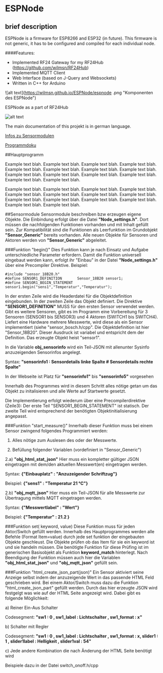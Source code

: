 # ESPNode
## brief description
ESPNode is a firmware for ESP8266 and ESP32 (in future). This firmware is not generic, it has to be configured and compiled for each individual node.

####Features:

- Implemented RF24 Gateway for my RF24Hub (https://github.com/wilmsn/RF24Hub)
- Implemented MQTT Client
- Web Interface (based on J-Query and Websockets) 
- Written in C++ for Arduino

![alt text](https://wilmsn.github.io/ESPNode/espnode
.png "Komponenten des ESPNode")

ESPNode as a part of RF24Hub

![alt text](https://wilmsn.github.io/ESPNode/einbindung.png "Einbindung des ESPNode in den RF24Hub")

The main documentation of this projekt is in german language.
 
[Infos zu Sensormodulen](#sensormodule)

[Programmdoku](http://wilmsn.github.io/ESPNode/index.html) 

##Hauptprogramm

Example text blah. Example text blah. Example text blah. Example text blah. 
Example text blah. Example text blah. Example text blah. Example text blah. 
Example text blah. Example text blah. Example text blah. Example text blah. 
Example text blah. Example text blah. 

Example text blah. Example text blah. Example text blah. Example text blah. 
Example text blah. Example text blah. Example text blah. Example text blah. 
Example text blah. Example text blah. Example text blah. Example text blah. 
Example text blah. Example text blah. 




##Sensormodule
Sensormodule beschreiben bzw erzeugen eigene Objekte. Die Einbindung erfolgt über die Datei **"Node_settings.h"**. Dort müssen die nachfolgenden Funktionen vorhanden und mit Inhalt gefüllt sein. Zur Kompatibilität sind die Funktionen als Leerfunktion im Grundobjekt **"Sensor_Generic"** bereits vorhanden. Alle neuen Objekte für Sensoren und Aktoren werden von **"Sensor_Generic"** abgeleitet. 

###Funktion "begin()"
Dies Funktion kann je nach Einsatz und Aufgabe unterschiedliche Parameter erfordern. Damit die Funktion universell eingebaut werden kann, erfolgt ihr "Einbau" in der Datei  **"Node_settings.h"** über eine Precompiler Direktive. Beispiel:

	#include "sensor_18B20.h"
	#define SENSOR1_DEFINITION       Sensor_18B20 sensor1;
	#define SENSOR1_BEGIN_STATEMENT  sensor1.begin("sens1","Temperatur","Temperatur");

In der ersten Zeile wird die Headerdatei für die Objektdefinition eingebunden. In der zweiten Zeile das Objekt definiert. Die Direktive **"SENSOR1_DEFINITION"** MUSS für den ersten Sensor verwendet werden. Gibt es weitere Sensoren, gibt es im Programm eine Vorbereitung für 3 Sensoren (SENSOR1 bis SENSOR3) und 4 Aktoren (SWITCH1 bis SWITCH4).
Liefert eine Hardware mehrere Messwerte, wird diese als ein Sensor implementiert (siehe "sensor_bosch.h/cpp". Die Objektdefinition ist hier "Sensor_18B20". Dieser Ausdruck ist variabel und  entspricht dem der Definition. Das erzeugte Objekt heist "sensor1".

In die Variable **obj_sensorinfo** wird ein Teil-JSON mit allenunter Sysinfo anzuzeigenden Sensorinfos angelegt.

Syntax: **"sensorinfo1 : Sensordetails linke Spalte # Sensordetails rechte Spalte"**

In der Webseite ist Platz für **"sensorinfo1"** bis **"sensorinfo5"** vorgesehen

Innerhalb des Programmes wird in diesem Schritt alles nötige getan um das Objekt zu initalisieren und alle Werte auf Startwerte gesetzt.

Die Implementierung erfolgt wiederum über eine Precompilerdirektive (Zeile3):
Der erste Teil "SENSOR1_BEGIN_STATEMENT" ist statisch. Der zweite Teil wird entsprechend der benötigten Objektinitialisierung angepasst.

###Funktion "start_measure()"
Innerhalb dieser Funktion  muss bei einem Sensor zwingend folgendes Programmiert werden:

1) Alles nötige zum Auslesen des oder der Messwerte.

2) Befüllung folgender Variablen (vordefiniert in "Sensor_Generic")

2.a) **"obj_html_stat_json"**
Hier muss ein kompletter gültiger JSON eingetragen mit dem/den aktuellen Messwert(en) eingetragen werden.

Syntax: **{"Einbauplatz"  : "Anzuzeigender Schriftzug"}**

Beispiel: **{"sens1" : "Temperatur 21 °C"}**

2.b) **"obj_mqtt_json"**
Hier muss ein Teil-JSON für alle Messwerte zur Übertragung mittels MQTT eingetragen werden.

Syntax: **{"Messwertlabel"  : "Wert"}**

Beispiel: **{"Temperatur" : 21.2 }**


###Funktion set( keyword, value)
Diese Funktion muss für jeden Aktor/Switch gefüllt werden. Innerhalb des Hauptprogrammes werden alle Befehle (Format Item=value) durch jede set funktion der eingebauten Objekte geschleust. Die Objekte prüfen ob das Item für sie ein keyword ist und sie handeln müssen. Die benötigte Funktion für diese Prüfing ist im generischen Basisobjekt als Funktion **keyword_match** hinterlegt. Nach Beendigung der Funktion müssen auch hier die Variablen **"obj_html_stat_json"** und  **"obj_mqtt_json"** gefüllt sein.

###Funktion "html_create_json_part(json)"
Ein Sensor aktiviert seine Anzeige selbst indem der anzuzeigende Wert in das passende HTML Feld geschrieben wird. Bei einem Aktor/Switch muss dazu die Funktion "html_create_json_part" gefüllt werden. Durch das hier erzeugte JSON wird festgelgt was wie auf der HTML Seite angezeigt wird. Dabei gibt es folgende Möglichkeit:

a) Reiner Ein-Aus Schalter

Codesegment: **"sw1 : 0 , sw1_label : Lichtschalter , sw1_format : x"**

b) Schalter mit Regler

Codesegment: **"sw1 : 0 , sw1_label : Lichtschalter , sw1_format : x, slider1 : 1 , slider1label : Helligkeit , slider1val : 54"**

c) Jede andere Kombination die nach Änderung der HTML Seite benötigt wird

Beispiele dazu in der Datei switch_onoff.h/cpp

